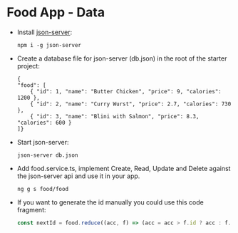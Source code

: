 # Food App - Data

- Install [json-server](https://github.com/typicode/json-server):

    ```
    npm i -g json-server
    ```

- Create a database file for json-server (db.json) in the root of the starter project:

    ```
    {
    "food": [
        { "id": 1, "name": "Butter Chicken", "price": 9, "calories": 1200 },
        { "id": 2, "name": "Curry Wurst", "price": 2.7, "calories": 730 },
        { "id": 3, "name": "Blini with Salmon", "price": 8.3, "calories": 600 }
    ]}
    ```

- Start json-server:

    ```
    json-server db.json
    ```

- Add food.service.ts, implement Create, Read, Update and Delete against the json-server api and use it in your app.

    ```
    ng g s food/food
    ```

- If you want to generate the id manually you could use this code fragment:

    ```typescript
    const nextId = food.reduce((acc, f) => (acc = acc > f.id ? acc : f.id), 0) + 1;
    ```